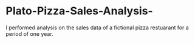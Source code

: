 # Plato-Pizza-Sales-Analysis-
I performed analysis on the sales data of a fictional pizza restuarant for a period of one year.  

